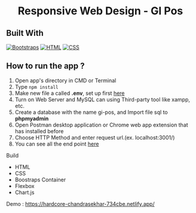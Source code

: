 <h1 align="center">Responsive Web Design - GI Pos</h1>

## Built With

[![Bootstraps](https://img.shields.io/badge/Bootstrap-4-blue.svg?style=rounded-square)](https://getbootstrap.com/docs/4.5/getting-started/introduction/)
[![HTML](https://img.shields.io/badge/HTML-5-yello.svg?style=rounded-square)](https://www.w3schools.com/html/)
[![CSS](https://img.shields.io/badge/CSS-3-yello.svg?style=rounded-square)](https://www.w3schools.com/css/)


## How to run the app ?

1. Open app's directory in CMD or Terminal
2. Type `npm install`
3. Make new file a called **.env**, set up first [here](#set-up-env-file)
4. Turn on Web Server and MySQL can using Third-party tool like xampp, etc.
5. Create a database with the name gi-pos, and Import file sql to **phpmyadmin**
6. Open Postman desktop application or Chrome web app extension that has installed before
7. Choose HTTP Method and enter request url.(ex. localhost:3001/)
8. You can see all the end point [here](#end-point)


Build
- HTML
- CSS
- Boostraps Container
- Flexbox
- Chart.js


Demo : https://hardcore-chandrasekhar-734cbe.netlify.app/

